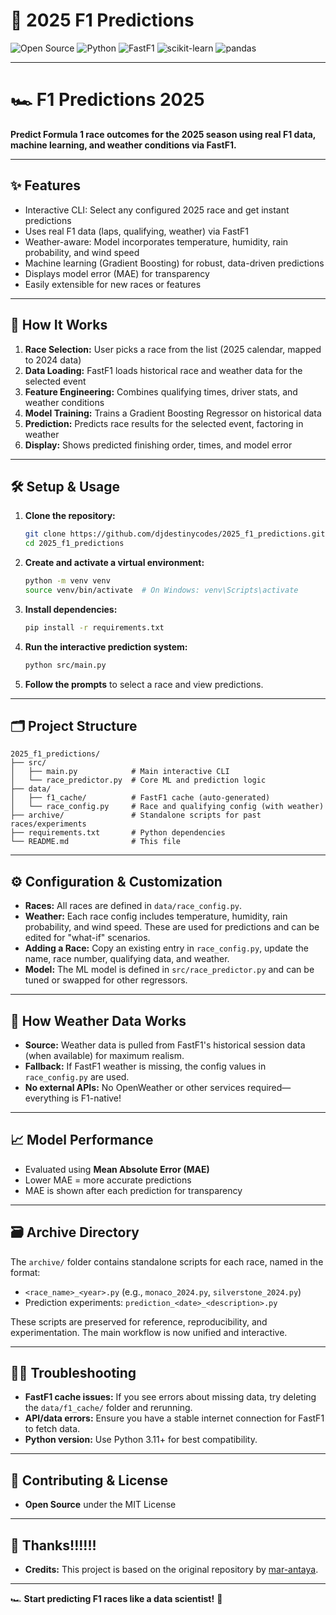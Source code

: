 # 🏁 2025 F1 Predictions

![Open Source](https://img.shields.io/badge/Open%20Source-MIT-green?style=for-the-badge)
![Python](https://img.shields.io/badge/Python-3.11-blue?style=for-the-badge&logo=python)
![FastF1](https://img.shields.io/badge/FastF1-API-orange?style=for-the-badge)
![scikit-learn](https://img.shields.io/badge/scikit--learn-ML-yellow?style=for-the-badge&logo=scikit-learn)
![pandas](https://img.shields.io/badge/pandas-Data%20Science-purple?style=for-the-badge&logo=pandas)

---

# 🏎️ F1 Predictions 2025

**Predict Formula 1 race outcomes for the 2025 season using real F1 data, machine learning, and weather conditions via FastF1.**

---

## ✨ Features
- Interactive CLI: Select any configured 2025 race and get instant predictions
- Uses real F1 data (laps, qualifying, weather) via FastF1
- Weather-aware: Model incorporates temperature, humidity, rain probability, and wind speed
- Machine learning (Gradient Boosting) for robust, data-driven predictions
- Displays model error (MAE) for transparency
- Easily extensible for new races or features

---

## 🧠 How It Works
1. **Race Selection:** User picks a race from the list (2025 calendar, mapped to 2024 data)
2. **Data Loading:** FastF1 loads historical race and weather data for the selected event
3. **Feature Engineering:** Combines qualifying times, driver stats, and weather conditions
4. **Model Training:** Trains a Gradient Boosting Regressor on historical data
5. **Prediction:** Predicts race results for the selected event, factoring in weather
6. **Display:** Shows predicted finishing order, times, and model error

---

## 🛠️ Setup & Usage
1. **Clone the repository:**
   ```bash
   git clone https://github.com/djdestinycodes/2025_f1_predictions.git
   cd 2025_f1_predictions
   ```
2. **Create and activate a virtual environment:**
   ```bash
   python -m venv venv
   source venv/bin/activate  # On Windows: venv\Scripts\activate
   ```
3. **Install dependencies:**
   ```bash
   pip install -r requirements.txt
   ```
4. **Run the interactive prediction system:**
   ```bash
   python src/main.py
   ```
5. **Follow the prompts** to select a race and view predictions.

---

## 🗂️ Project Structure
```
2025_f1_predictions/
├── src/
│   ├── main.py            # Main interactive CLI
│   └── race_predictor.py  # Core ML and prediction logic
├── data/
│   ├── f1_cache/          # FastF1 cache (auto-generated)
│   └── race_config.py     # Race and qualifying config (with weather)
├── archive/               # Standalone scripts for past races/experiments
├── requirements.txt       # Python dependencies
└── README.md              # This file
```

---

## ⚙️ Configuration & Customization
- **Races:** All races are defined in `data/race_config.py`.
- **Weather:** Each race config includes temperature, humidity, rain probability, and wind speed. These are used for predictions and can be edited for "what-if" scenarios.
- **Adding a Race:** Copy an existing entry in `race_config.py`, update the name, race number, qualifying data, and weather.
- **Model:** The ML model is defined in `src/race_predictor.py` and can be tuned or swapped for other regressors.

---

## 🧩 How Weather Data Works
- **Source:** Weather data is pulled from FastF1's historical session data (when available) for maximum realism.
- **Fallback:** If FastF1 weather is missing, the config values in `race_config.py` are used.
- **No external APIs:** No OpenWeather or other services required—everything is F1-native!

---

## 📈 Model Performance
- Evaluated using **Mean Absolute Error (MAE)**
- Lower MAE = more accurate predictions
- MAE is shown after each prediction for transparency

---

## 🗃️ Archive Directory
The `archive/` folder contains standalone scripts for each race, named in the format:
- `<race_name>_<year>.py` (e.g., `monaco_2024.py`, `silverstone_2024.py`)
- Prediction experiments: `prediction_<date>_<description>.py`

These scripts are preserved for reference, reproducibility, and experimentation. The main workflow is now unified and interactive.

---

## 🧑‍💻 Troubleshooting
- **FastF1 cache issues:** If you see errors about missing data, try deleting the `data/f1_cache/` folder and rerunning.
- **API/data errors:** Ensure you have a stable internet connection for FastF1 to fetch data.
- **Python version:** Use Python 3.11+ for best compatibility.

---

## 🤝 Contributing & License
- **Open Source** under the MIT License
---

## 📣 Thanks!!!!!!
- **Credits:** This project is based on the original repository by [mar-antaya](https://github.com/mar-antaya/2025_f1_predictions).

---

🏎️ **Start predicting F1 races like a data scientist!** 🚦

